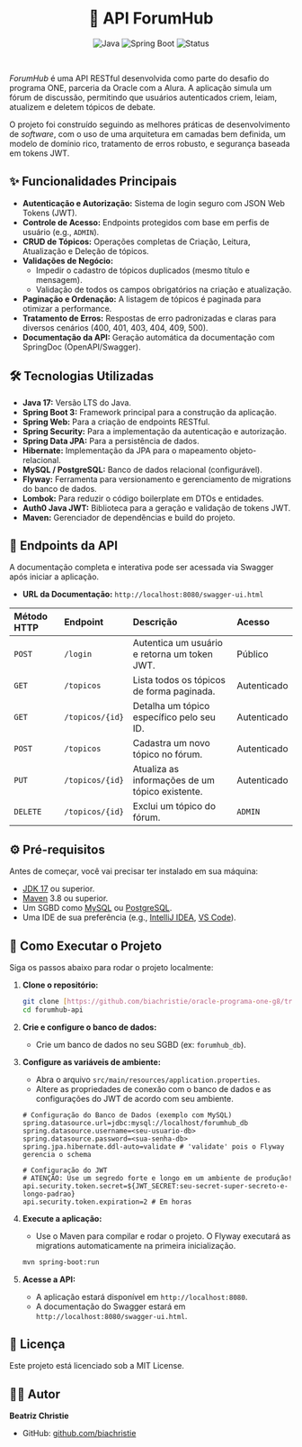<h1 align="center"> 📝 API ForumHub </h1>

<div align="center">

![Java](https://img.shields.io/badge/Java-17-blue) ![Spring Boot](https://img.shields.io/badge/Spring_Boot-3.x-green) ![Status](https://img.shields.io/badge/Status-Em_Desenvolvimento-yellow)

</div>
<br>

*ForumHub* é uma API RESTful desenvolvida como parte do desafio do programa ONE, parceria da Oracle com  a Alura. A aplicação simula um fórum de discussão, permitindo que usuários autenticados criem, leiam, atualizem e deletem tópicos de debate.

O projeto foi construído seguindo as melhores práticas de desenvolvimento de *software*, com o uso de uma arquitetura em camadas bem definida, um modelo de domínio rico, tratamento de erros robusto, e segurança baseada em tokens JWT.

## ✨ Funcionalidades Principais

* **Autenticação e Autorização:** Sistema de login seguro com JSON Web Tokens (JWT).
* **Controle de Acesso:** Endpoints protegidos com base em perfis de usuário (e.g., `ADMIN`).
* **CRUD de Tópicos:** Operações completas de Criação, Leitura, Atualização e Deleção de tópicos.
* **Validações de Negócio:**
    * Impedir o cadastro de tópicos duplicados (mesmo título e mensagem).
    * Validação de todos os campos obrigatórios na criação e atualização.
* **Paginação e Ordenação:** A listagem de tópicos é paginada para otimizar a performance.
* **Tratamento de Erros:** Respostas de erro padronizadas e claras para diversos cenários (400, 401, 403, 404, 409, 500).
* **Documentação da API:** Geração automática da documentação com SpringDoc (OpenAPI/Swagger).

## 🛠️ Tecnologias Utilizadas

* **Java 17:** Versão LTS do Java.
* **Spring Boot 3:** Framework principal para a construção da aplicação.
* **Spring Web:** Para a criação de endpoints RESTful.
* **Spring Security:** Para a implementação da autenticação e autorização.
* **Spring Data JPA:** Para a persistência de dados.
* **Hibernate:** Implementação da JPA para o mapeamento objeto-relacional.
* **MySQL / PostgreSQL:** Banco de dados relacional (configurável).
* **Flyway:** Ferramenta para versionamento e gerenciamento de migrations do banco de dados.
* **Lombok:** Para reduzir o código boilerplate em DTOs e entidades.
* **Auth0 Java JWT:** Biblioteca para a geração e validação de tokens JWT.
* **Maven:** Gerenciador de dependências e build do projeto.

## 📍 Endpoints da API

A documentação completa e interativa pode ser acessada via Swagger após iniciar a aplicação.

-   **URL da Documentação:** `http://localhost:8080/swagger-ui.html`

| Método HTTP | Endpoint                        | Descrição                                         | Acesso       |
| :---------- | :------------------------------ | :-------------------------------------------------- | :----------- |
| `POST`      | `/login`                        | Autentica um usuário e retorna um token JWT.        | Público      |
| `GET`       | `/topicos`                      | Lista todos os tópicos de forma paginada.           | Autenticado  |
| `GET`       | `/topicos/{id}`                 | Detalha um tópico específico pelo seu ID.           | Autenticado  |
| `POST`      | `/topicos`                      | Cadastra um novo tópico no fórum.                   | Autenticado  |
| `PUT`       | `/topicos/{id}`                 | Atualiza as informações de um tópico existente.     | Autenticado  |
| `DELETE`    | `/topicos/{id}`                 | Exclui um tópico do fórum.                          | `ADMIN`      |


## ⚙️ Pré-requisitos

Antes de começar, você vai precisar ter instalado em sua máquina:
* [JDK 17](https://www.oracle.com/java/technologies/javase/jdk17-archive-downloads.html) ou superior.
* [Maven](https://maven.apache.org/download.cgi) 3.8 ou superior.
* Um SGBD como [MySQL](https://dev.mysql.com/downloads/mysql/) ou [PostgreSQL](https://www.postgresql.org/download/).
* Uma IDE de sua preferência (e.g., [IntelliJ IDEA](https://www.jetbrains.com/idea/), [VS Code](https://code.visualstudio.com/)).

## 🚀 Como Executar o Projeto

Siga os passos abaixo para rodar o projeto localmente:

1.  **Clone o repositório:**
    ```bash
    git clone [https://github.com/biachristie/oracle-programa-one-g8/tree/main/Challenge_forumhub](https://github.com/biachristie/oracle-programa-one-g8/tree/main/Challenge_forumhub)
    cd forumhub-api
    ```

2.  **Crie e configure o banco de dados:**
    * Crie um banco de dados no seu SGBD (ex: `forumhub_db`).

3.  **Configure as variáveis de ambiente:**
    * Abra o arquivo `src/main/resources/application.properties`.
    * Altere as propriedades de conexão com o banco de dados e as configurações do JWT de acordo com seu ambiente.

    ```properties
    # Configuração do Banco de Dados (exemplo com MySQL)
    spring.datasource.url=jdbc:mysql://localhost/forumhub_db
    spring.datasource.username=<seu-usuario-db>
    spring.datasource.password=<sua-senha-db>
    spring.jpa.hibernate.ddl-auto=validate # 'validate' pois o Flyway gerencia o schema

    # Configuração do JWT
    # ATENÇÃO: Use um segredo forte e longo em um ambiente de produção!
    api.security.token.secret=${JWT_SECRET:seu-secret-super-secreto-e-longo-padrao}
    api.security.token.expiration=2 # Em horas
    ```

4.  **Execute a aplicação:**
    * Use o Maven para compilar e rodar o projeto. O Flyway executará as migrations automaticamente na primeira inicialização.
    ```bash
    mvn spring-boot:run
    ```

5.  **Acesse a API:**
    * A aplicação estará disponível em `http://localhost:8080`.
    * A documentação do Swagger estará em `http://localhost:8080/swagger-ui.html`.


## 📃 Licença

Este projeto está licenciado sob a MIT License.


## 👨‍💻 Autor

**Beatriz Christie**

* GitHub: [github.com/biachristie](https://github.com/biachristie)